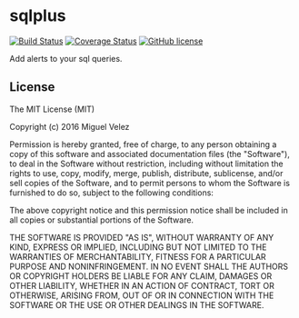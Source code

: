 # sqlplus

[![Build Status](https://travis-ci.org/mijecu25/sqlplus.svg?branch=jline)](https://travis-ci.org/mijecu25/sqlplus)
[![Coverage Status](https://coveralls.io/repos/github/mijecu25/sqlplus/badge.svg?branch=jline)](https://coveralls.io/github/mijecu25/sqlplus?branch=jline)
[![GitHub license](https://img.shields.io/badge/license-MIT-blue.svg)](https://raw.githubusercontent.com/mijecu25/sqlplus/jline/LICENSE)

Add alerts to your sql queries.

## License

The MIT License (MIT)

Copyright (c) 2016 Miguel Velez

Permission is hereby granted, free of charge, to any person obtaining a copy
of this software and associated documentation files (the "Software"), to deal
in the Software without restriction, including without limitation the rights
to use, copy, modify, merge, publish, distribute, sublicense, and/or sell
copies of the Software, and to permit persons to whom the Software is
furnished to do so, subject to the following conditions:

The above copyright notice and this permission notice shall be included in all
copies or substantial portions of the Software.

THE SOFTWARE IS PROVIDED "AS IS", WITHOUT WARRANTY OF ANY KIND, EXPRESS OR
IMPLIED, INCLUDING BUT NOT LIMITED TO THE WARRANTIES OF MERCHANTABILITY,
FITNESS FOR A PARTICULAR PURPOSE AND NONINFRINGEMENT. IN NO EVENT SHALL THE
AUTHORS OR COPYRIGHT HOLDERS BE LIABLE FOR ANY CLAIM, DAMAGES OR OTHER
LIABILITY, WHETHER IN AN ACTION OF CONTRACT, TORT OR OTHERWISE, ARISING FROM,
OUT OF OR IN CONNECTION WITH THE SOFTWARE OR THE USE OR OTHER DEALINGS IN THE
SOFTWARE.

